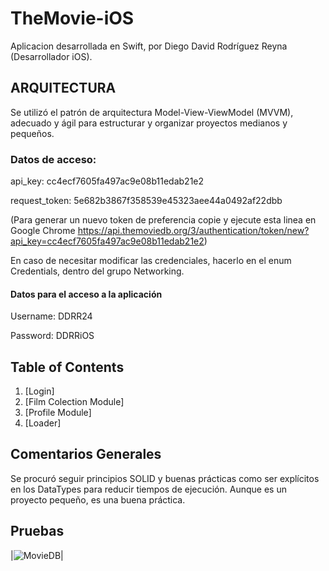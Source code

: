 # TheMovie-iOS

Aplicacion desarrollada en Swift, por Diego David Rodríguez Reyna (Desarrollador iOS).


## ARQUITECTURA

Se utilizó el patrón de arquitectura Model-View-ViewModel (MVVM), adecuado y ágil para estructurar y organizar proyectos medianos y pequeños.


### Datos de acceso:

api_key: cc4ecf7605fa497ac9e08b11edab21e2

request_token: 5e682b3867f358539e45323aee44a0492af22dbb

(Para generar un nuevo token de preferencia copie y ejecute esta linea en Google Chrome https://api.themoviedb.org/3/authentication/token/new?api_key=cc4ecf7605fa497ac9e08b11edab21e2)

En caso de necesitar modificar las credenciales, hacerlo en el enum Credentials, dentro del grupo Networking.

#### Datos para el acceso a la aplicación

Username: DDRR24

Password: DDRRiOS


## Table of Contents
1. [Login]
2. [Film Colection Module]
3. [Profile Module]
4. [Loader]

## Comentarios Generales
Se procuró seguir principios SOLID y buenas prácticas como ser explícitos en los DataTypes para reducir tiempos de ejecución. 
Aunque es un proyecto pequeño, es una buena práctica.

## Pruebas
|![MovieDB](https://user-images.githubusercontent.com/53794497/220822563-9c214b30-fad3-468c-b6e2-05a664a4f7c4.gif)|


